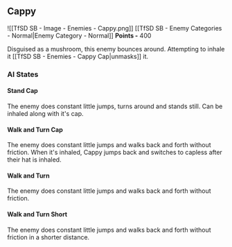 ## Cappy
![[TfSD SB - Image - Enemies - Cappy.png]]
[[TfSD SB - Enemy Categories - Normal|Enemy Category - Normal]]
**Points -** 400

Disguised as a mushroom, this enemy bounces around. Attempting to inhale it [[TfSD SB - Enemies - Cappy Cap|unmasks]] it.
### AI States
#### Stand Cap
The enemy does constant little jumps, turns around and stands still. Can be inhaled along with it's cap.
#### Walk and Turn Cap
The enemy does constant little jumps and walks back and forth without friction. When it's inhaled, Cappy jumps back and switches to capless after their hat is inhaled.
#### Walk and Turn
The enemy does constant little jumps and walks back and forth without friction.
#### Walk and Turn Short
The enemy does constant little jumps and walks back and forth without friction in a shorter distance.